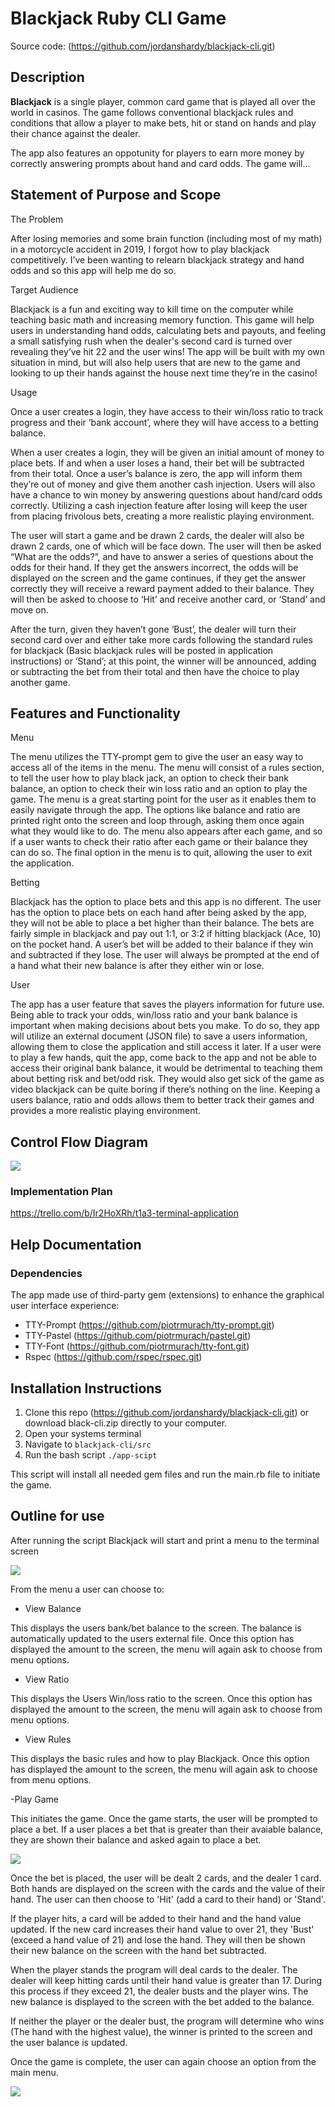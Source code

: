 # Blackjack Ruby CLI Game

Source code: (https://github.com/jordanshardy/blackjack-cli.git)

## Description

**Blackjack** is a single player, common card game that is played all over the world in casinos. The game follows conventional blackjack rules and conditions that allow a player to make bets, hit or stand on hands and play their chance against the dealer.

The app also features an oppotunity for players to earn more money by correctly answering prompts about hand and card odds. The game will...

## Statement of Purpose and Scope

The Problem

After losing memories and some brain function (including most of my math) in a motorcycle accident in 2019, I forgot how to play blackjack competitively. I’ve been wanting to relearn blackjack strategy and hand odds and so this app will help me do so.

Target Audience

Blackjack is a fun and exciting way to kill time on the computer while teaching basic math and increasing memory function. This game will help users in understanding hand odds, calculating bets and payouts, and feeling a small satisfying rush when the dealer's second card is turned over revealing they’ve hit 22 and the user wins! The app will be built with my own situation in mind, but will also help users that are new to the game and looking to up their hands against the house next time they’re in the casino!

Usage

Once a user creates a login, they have access to their win/loss ratio to track progress and their ‘bank account’, where they will have access to a betting balance.

When a user creates a login, they will be given an initial amount of money to place bets. If and when a user loses a hand, their bet will be subtracted from their total. Once a user’s balance is zero, the app will inform them they’re out of money and give them another cash injection. Users will also have a chance to win money by answering questions about hand/card odds correctly. Utilizing a cash injection feature after losing will keep the user from placing frivolous bets, creating a more realistic playing environment.

The user will start a game and be drawn 2 cards, the dealer will also be drawn 2 cards, one of which will be face down. The user will then be asked “What are the odds?”, and have to answer a series of questions about the odds for their hand. If they get the answers incorrect, the odds will be displayed on the screen and the game continues, if they get the answer correctly they will receive a reward payment added to their balance. They will then be asked to choose to ‘Hit’ and receive another card, or ‘Stand’ and move on.

After the turn, given they haven’t gone ‘Bust’, the dealer will turn their second card over and either take more cards following the standard rules for blackjack (Basic blackjack rules will be posted in application instructions) or ‘Stand’; at this point, the winner will be announced, adding or subtracting the bet from their total and then have the choice to play another game.


## Features and Functionality

Menu

The menu utilizes the TTY-prompt gem to give the user an easy way to access all of the items in the menu. The menu will consist of a rules section, to tell the user how to play black jack, an option to check their bank balance, an option to check their win loss ratio and an option to play the game. The menu is a great starting point for the user as it enables them to easily navigate through the app. The options like balance and ratio are printed right onto the screen and loop through, asking them once again what they would like to do. The menu also appears after each game, and so if a user wants to check their ratio after each game or their balance they can do so. The final option in the menu is to quit, allowing the user to exit the application.

Betting

Blackjack has the option to place bets and this app is no different. The user has the option to place bets on each hand after being asked by the app, they will not be able to place a bet higher than their balance. The bets are fairly simple in blackjack and pay out 1:1, or 3:2 if hitting blackjack (Ace, 10) on the pocket hand. A user’s bet will be added to their balance if they win and subtracted if they lose. The user will always be prompted at the end of a hand what their new balance is after they either win or lose.

User

The app has a user feature that saves the players information for future use. Being able to track your odds, win/loss ratio and your bank balance is important when making decisions about bets you make. To do so, they app will utilize an external document (JSON file) to save a users information, allowing them to close the application and still access it later. If a user were to play a few hands, quit the app, come back to the app and not be able to access their original bank balance, it would be detrimental to teaching them about betting risk and bet/odd risk. They would also get sick of the game as video blackjack can be quite boring if there’s nothing on the line. Keeping a users balance, ratio and odds allows them to better track their games and provides a more realistic playing environment.


## Control Flow Diagram

<img src="docs/control-flow.jpg">


### Implementation Plan

https://trello.com/b/Ir2HoXRh/t1a3-terminal-application


## Help Documentation

 

### Dependencies

The app made use of third-party gem (extensions) to enhance the graphical user interface experience:
* TTY-Prompt (https://github.com/piotrmurach/tty-prompt.git)
* TTY-Pastel (https://github.com/piotrmurach/pastel.git)
* TTY-Font (https://github.com/piotrmurach/tty-font.git)
* Rspec (https://github.com/rspec/rspec.git)

## Installation Instructions
 
 1. Clone this repo (https://github.com/jordanshardy/blackjack-cli.git) or download black-cli.zip directly to your computer.
 2. Open your systems terminal
 3. Navigate to ```blackjack-cli/src```
 4. Run the bash script ```./app-scipt```

 This script will install all needed gem files and run the main.rb file to initiate the game.


## Outline for use

After running the script Blackjack will start and print a menu to the terminal screen

<img src="docs/main-menu.jpg">

From the menu a user can choose to: 
- View Balance

This displays the users bank/bet balance to the screen. The balance is automatically updated to the users external file. Once this option has displayed the amount to the screen, the menu will again ask to choose from menu options.

- View Ratio

This displays the Users Win/loss ratio to the screen. Once this option has displayed the amount to the screen, the menu will again ask to choose from menu options.

- View Rules

This displays the basic rules and how to play Blackjack. Once this option has displayed the amount to the screen, the menu will again ask to choose from menu options.

-Play Game

This initiates the game. Once the game starts, the user will be prompted to place a bet. If a user places a bet that is greater than their avaiable balance, they are shown their balance and asked again to place a bet.

<img src="docs/bet-prompt.jpg">

Once the bet is placed, the user will be dealt 2 cards, and the dealer 1 card. Both hands are displayed on the screen with the cards and the value of their hand. The user can then choose to 'Hit' (add a card to their hand) or 'Stand'. 

If the player hits, a card will be added to their hand and the hand value updated. If the new card increases their hand value to over 21, they 'Bust' (exceed a hand value of 21) and lose the hand. They will then be shown their new balance on the screen with the hand bet subtracted. 

When the player stands the program will deal cards to the dealer. The dealer will keep hitting cards until their hand value is greater than 17. During this process if they exceed 21, the dealer busts and the player wins. The new balance is displayed to the screen with the bet added to the balance. 

If neither the player or the dealer bust, the program will determine who wins (The hand with the highest value), the winner is printed to the screen and the user balance is updated.

Once the game is complete, the user can again choose an option from the main menu.

<img src="docs/calculate.jpg">
